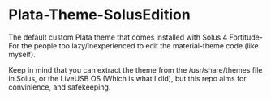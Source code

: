 # Plata-Theme-SolusEdition
The default custom Plata theme that comes installed with Solus 4 Fortitude- For the people too lazy/inexperienced to edit the material-theme code (like myself).

Keep in mind that you can extract the theme from the /usr/share/themes file in Solus, or the LiveUSB OS (Which is what I did), but this repo aims for convinience, and safekeeping.
